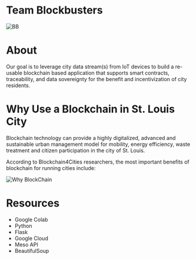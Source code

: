 # Team Blockbusters

![BB](https://user-images.githubusercontent.com/53341084/140821024-16a82f21-e005-4cea-b47c-5f7068a43503.png)

# About
Our goal is to leverage city data stream(s) from IoT devices to build a re-usable blockchain based application that supports smart contracts, traceability, and data sovereignty for the benefit and incentivization of city residents.



# Why Use a Blockchain in St. Louis City
Blockchain technology can provide a highly digitalized, advanced and sustainable urban management model for mobility, energy efficiency, waste treatment and citizen participation in the city of St. Louis.  

According to Blockchain4Cities researchers, the most important benefits of blockchain for running cities include:

![Why BlockChain](https://user-images.githubusercontent.com/53341084/140822178-0e1c95b2-e0ed-4ab3-962c-f7238647616b.PNG)



# Resources
- Google Colab
- Python
- Flask
- Google Cloud
- Meso API
- BeautifulSoup
